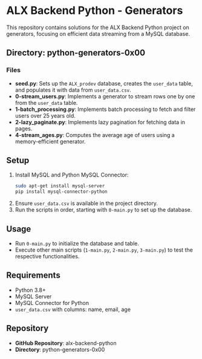 # ALX Backend Python - Generators

This repository contains solutions for the ALX Backend Python project on generators, focusing on efficient data streaming from a MySQL database.

## Directory: python-generators-0x00

### Files
- **seed.py**: Sets up the `ALX_prodev` database, creates the `user_data` table, and populates it with data from `user_data.csv`.
- **0-stream_users.py**: Implements a generator to stream rows one by one from the `user_data` table.
- **1-batch_processing.py**: Implements batch processing to fetch and filter users over 25 years old.
- **2-lazy_paginate.py**: Implements lazy pagination for fetching data in pages.
- **4-stream_ages.py**: Computes the average age of users using a memory-efficient generator.

## Setup
1. Install MySQL and Python MySQL Connector:
   ```bash
   sudo apt-get install mysql-server
   pip install mysql-connector-python
   ```
2. Ensure `user_data.csv` is available in the project directory.
3. Run the scripts in order, starting with `0-main.py` to set up the database.

## Usage
- Run `0-main.py` to initialize the database and table.
- Execute other main scripts (`1-main.py`, `2-main.py`, `3-main.py`) to test the respective functionalities.

## Requirements
- Python 3.8+
- MySQL Server
- MySQL Connector for Python
- `user_data.csv` with columns: name, email, age

## Repository
- **GitHub Repository**: alx-backend-python
- **Directory**: python-generators-0x00
